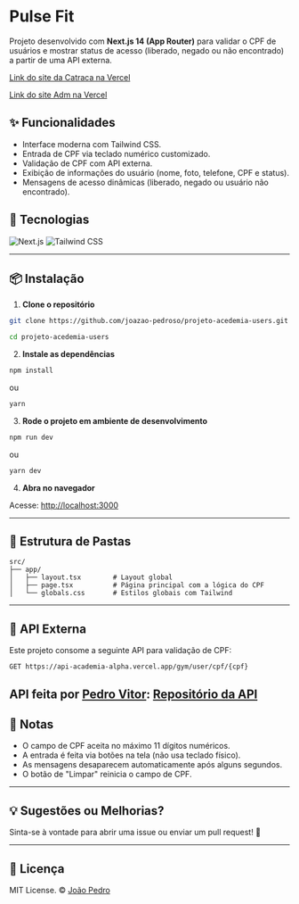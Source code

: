 # Pulse Fit

Projeto desenvolvido com **Next.js 14 (App Router)** para validar o CPF de usuários e mostrar status de acesso (liberado, negado ou não encontrado) a partir de uma API externa.

[Link do site da Catraca na Vercel](https://pulse-fit-catraca.vercel.app/)

[Link do site Adm na Vercel](https://pulse-fit-adm.vercel.app/)


## ✨ Funcionalidades

- Interface moderna com Tailwind CSS.
- Entrada de CPF via teclado numérico customizado.
- Validação de CPF com API externa.
- Exibição de informações do usuário (nome, foto, telefone, CPF e status).
- Mensagens de acesso dinâmicas (liberado, negado ou usuário não encontrado).

## 🧩 Tecnologias

![Next.js](https://img.shields.io/badge/Next.js-000000?style=for-the-badge&logo=nextdotjs&logoColor=white)
![Tailwind CSS](https://img.shields.io/badge/Tailwind_CSS-38B2AC?style=for-the-badge&logo=tailwind-css&logoColor=white)

---

## 📦 Instalação

1. **Clone o repositório**

```bash
git clone https://github.com/joazao-pedroso/projeto-acedemia-users.git

cd projeto-acedemia-users
```

2. **Instale as dependências**

```bash
npm install
```

ou

```bash
yarn
```

3. **Rode o projeto em ambiente de desenvolvimento**

```bash
npm run dev
```

ou

```bash
yarn dev
```

4. **Abra no navegador**

Acesse: [http://localhost:3000](http://localhost:3000)

---

## 📁 Estrutura de Pastas

```
src/
├── app/
│   ├── layout.tsx        # Layout global
│   ├── page.tsx          # Página principal com a lógica do CPF
│   └── globals.css       # Estilos globais com Tailwind
```

---

## 🔗 API Externa

Este projeto consome a seguinte API para validação de CPF:

```
GET https://api-academia-alpha.vercel.app/gym/user/cpf/{cpf}
```
API feita por [Pedro Vitor](https://github.com/Pedro-Vitor-Ribeiro-Silva):
[Repositório da API](https://github.com/Pedro-Vitor-Ribeiro-Silva/API_ACADEMIA) 
---

## 📌 Notas

- O campo de CPF aceita no máximo 11 dígitos numéricos.
- A entrada é feita via botões na tela (não usa teclado físico).
- As mensagens desaparecem automaticamente após alguns segundos.
- O botão de "Limpar" reinicia o campo de CPF.

---

## 💡 Sugestões ou Melhorias?

Sinta-se à vontade para abrir uma issue ou enviar um pull request! 💬

---

## 📄 Licença

MIT License. © [João Pedro]([https://github.com/Pedro-Vitor-Ribeiro-Silva](https://github.com/joazao-pedroso))

